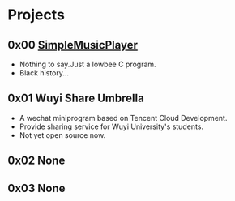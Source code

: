 # Projects

## 0x00 [SimpleMusicPlayer](https://github.com/LengSword/MyLyricFileSystem)

- Nothing to say.Just a lowbee C program.
- Black history...

## 0x01 Wuyi Share Umbrella

- A wechat miniprogram based on Tencent Cloud Development.
- Provide sharing service for Wuyi University's students.
- Not yet open source now.

## 0x02 None

## 0x03 None
